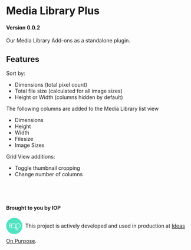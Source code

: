 # Media Library Plus

#### Version 0.0.2

Our Media Library Add-ons as a standalone plugin.

## Features

Sort by:

- Dimensions (total pixel count)
- Total file size (calculated for all image sizes)
- Height or Width (columns hidden by default)

The following columns are added to the Media Library list view

- Dimensions
- Height
- Width
- Filesize
- Image Sizes

Grid View additions:

- Toggle thumbnail cropping
- Change number of columns

## &nbsp;

#### Brought to you by IOP

<a href="https://www.ideasonpurpose.com"><img src="https://raw.githubusercontent.com/ideasonpurpose/ideasonpurpose/master/IOP_monogram_circle_512x512_mint.png" height="44" align="top" alt="IOP Logo"></a><img src="https://raw.githubusercontent.com/ideasonpurpose/ideasonpurpose/master/spacer.png" align="middle" width="4" height="54"> This project is actively developed and used in production at <a href="https://www.ideasonpurpose.com">Ideas On Purpose</a>.

<!-- END IOP CREDIT BLURB -->

[dfe]: https://developer.wordpress.org/apis/wp-config-php/#disable-the-plugin-and-theme-file-editor
